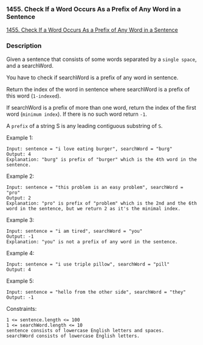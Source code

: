 ### 1455. Check If a Word Occurs As a Prefix of Any Word in a Sentence

[1455. Check If a Word Occurs As a Prefix of Any Word in a Sentence](https://leetcode.com/problems/check-if-a-word-occurs-as-a-prefix-of-any-word-in-a-sentence/)

### Description

Given a sentence that consists of some words separated by a `single space`, and a searchWord.

You have to check if searchWord is a prefix of any word in sentence.

Return the index of the word in sentence where searchWord is a prefix of this word (`1-indexed`).

If searchWord is a prefix of more than one word, return the index of the first word (`minimum index`). If there is no such word return `-1`.

A `prefix` of a string S is any leading contiguous substring of `S`.

 

Example 1:
```
Input: sentence = "i love eating burger", searchWord = "burg"
Output: 4
Explanation: "burg" is prefix of "burger" which is the 4th word in the sentence.
```
Example 2:
```
Input: sentence = "this problem is an easy problem", searchWord = "pro"
Output: 2
Explanation: "pro" is prefix of "problem" which is the 2nd and the 6th word in the sentence, but we return 2 as it's the minimal index.
```
Example 3:
```
Input: sentence = "i am tired", searchWord = "you"
Output: -1
Explanation: "you" is not a prefix of any word in the sentence.
```
Example 4:
```
Input: sentence = "i use triple pillow", searchWord = "pill"
Output: 4
```
Example 5:
```
Input: sentence = "hello from the other side", searchWord = "they"
Output: -1
```

Constraints:
```
1 <= sentence.length <= 100
1 <= searchWord.length <= 10
sentence consists of lowercase English letters and spaces.
searchWord consists of lowercase English letters.
```
